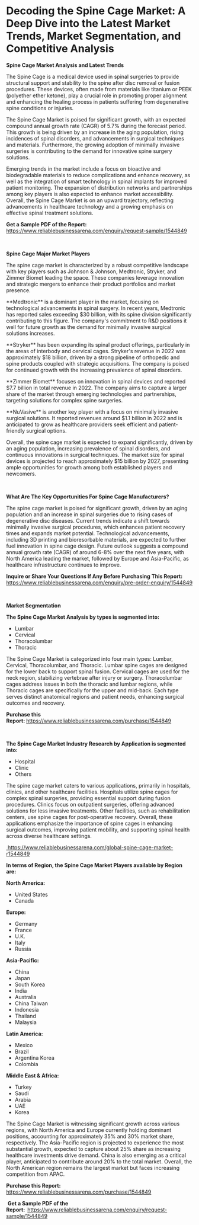<p><h1>Decoding the Spine Cage Market: A Deep Dive into the Latest Market Trends, Market Segmentation, and Competitive Analysis</h1></p><p><strong>Spine Cage Market Analysis and Latest Trends</strong></p>
<p><p>The Spine Cage is a medical device used in spinal surgeries to provide structural support and stability to the spine after disc removal or fusion procedures. These devices, often made from materials like titanium or PEEK (polyether ether ketone), play a crucial role in promoting proper alignment and enhancing the healing process in patients suffering from degenerative spine conditions or injuries.</p><p>The Spine Cage Market is poised for significant growth, with an expected compound annual growth rate (CAGR) of 5.7% during the forecast period. This growth is being driven by an increase in the aging population, rising incidences of spinal disorders, and advancements in surgical techniques and materials. Furthermore, the growing adoption of minimally invasive surgeries is contributing to the demand for innovative spine surgery solutions.</p><p>Emerging trends in the market include a focus on bioactive and biodegradable materials to reduce complications and enhance recovery, as well as the integration of smart technology in spinal implants for improved patient monitoring. The expansion of distribution networks and partnerships among key players is also expected to enhance market accessibility. Overall, the Spine Cage Market is on an upward trajectory, reflecting advancements in healthcare technology and a growing emphasis on effective spinal treatment solutions.</p></p>
<p><strong>Get a Sample PDF of the Report:&nbsp;</strong> <a href="https://www.reliablebusinessarena.com/enquiry/request-sample/1544849?utm_campaign=1871&utm_medium=2&utm_source=Github&utm_content=ia&utm_term=13042025&utm_id=spine-cage">https://www.reliablebusinessarena.com/enquiry/request-sample/1544849</a></p>
<p>&nbsp;</p>
<p><strong>Spine Cage Major Market Players</strong></p>
<p><p>The spine cage market is characterized by a robust competitive landscape with key players such as Johnson & Johnson, Medtronic, Stryker, and Zimmer Biomet leading the space. These companies leverage innovation and strategic mergers to enhance their product portfolios and market presence.</p><p>**Medtronic** is a dominant player in the market, focusing on technological advancements in spinal surgery. In recent years, Medtronic has reported sales exceeding $30 billion, with its spine division significantly contributing to this figure. The company's commitment to R&D positions it well for future growth as the demand for minimally invasive surgical solutions increases.</p><p>**Stryker** has been expanding its spinal product offerings, particularly in the areas of interbody and cervical cages. Stryker's revenue in 2022 was approximately $18 billion, driven by a strong pipeline of orthopedic and spine products coupled with strategic acquisitions. The company is poised for continued growth with the increasing prevalence of spinal disorders.</p><p>**Zimmer Biomet** focuses on innovation in spinal devices and reported $7.7 billion in total revenue in 2022. The company aims to capture a larger share of the market through emerging technologies and partnerships, targeting solutions for complex spine surgeries.</p><p>**NuVasive** is another key player with a focus on minimally invasive surgical solutions. It reported revenues around $1.1 billion in 2022 and is anticipated to grow as healthcare providers seek efficient and patient-friendly surgical options.</p><p>Overall, the spine cage market is expected to expand significantly, driven by an aging population, increasing prevalence of spinal disorders, and continuous innovations in surgical techniques. The market size for spinal devices is projected to reach approximately $15 billion by 2027, presenting ample opportunities for growth among both established players and newcomers.</p></p>
<p>&nbsp;</p>
<p><strong>What Are The Key Opportunities For Spine Cage Manufacturers?</strong></p>
<p><p>The spine cage market is poised for significant growth, driven by an aging population and an increase in spinal surgeries due to rising cases of degenerative disc diseases. Current trends indicate a shift towards minimally invasive surgical procedures, which enhances patient recovery times and expands market potential. Technological advancements, including 3D printing and bioresorbable materials, are expected to further fuel innovation in spine cage design. Future outlook suggests a compound annual growth rate (CAGR) of around 6-8% over the next five years, with North America leading the market, followed by Europe and Asia-Pacific, as healthcare infrastructure continues to improve.</p></p>
<p><strong>Inquire or Share Your Questions If Any Before Purchasing This Report:</strong> <a href="https://www.reliablebusinessarena.com/enquiry/pre-order-enquiry/1544849?utm_campaign=1871&utm_medium=2&utm_source=Github&utm_content=ia&utm_term=13042025&utm_id=spine-cage">https://www.reliablebusinessarena.com/enquiry/pre-order-enquiry/1544849</a></p>
<p>&nbsp;</p>
<p><strong>Market Segmentation</strong></p>
<p><strong>The Spine Cage Market Analysis by types is segmented into:</strong></p>
<p><ul><li>Lumbar</li><li>Cervical</li><li>Thoracolumbar</li><li>Thoracic</li></ul></p>
<p><p>The Spine Cage Market is categorized into four main types: Lumbar, Cervical, Thoracolumbar, and Thoracic. Lumbar spine cages are designed for the lower back to support spinal fusion. Cervical cages are used for the neck region, stabilizing vertebrae after injury or surgery. Thoracolumbar cages address issues in both the thoracic and lumbar regions, while Thoracic cages are specifically for the upper and mid-back. Each type serves distinct anatomical regions and patient needs, enhancing surgical outcomes and recovery.</p></p>
<p><strong>Purchase this Report:&nbsp;</strong><a href="https://www.reliablebusinessarena.com/purchase/1544849?utm_campaign=1871&utm_medium=2&utm_source=Github&utm_content=ia&utm_term=13042025&utm_id=spine-cage">https://www.reliablebusinessarena.com/purchase/1544849</a></p>
<p>&nbsp;</p>
<p><strong>The Spine Cage Market Industry Research by Application is segmented into:</strong></p>
<p><ul><li>Hospital</li><li>Clinic</li><li>Others</li></ul></p>
<p><p>The spine cage market caters to various applications, primarily in hospitals, clinics, and other healthcare facilities. Hospitals utilize spine cages for complex spinal surgeries, providing essential support during fusion procedures. Clinics focus on outpatient surgeries, offering advanced solutions for less invasive treatments. Other facilities, such as rehabilitation centers, use spine cages for post-operative recovery. Overall, these applications emphasize the importance of spine cages in enhancing surgical outcomes, improving patient mobility, and supporting spinal health across diverse healthcare settings.</p></p>
<p><a href="https://www.reliablebusinessarena.com/global-spine-cage-market-r1544849?utm_campaign=1871&utm_medium=2&utm_source=Github&utm_content=ia&utm_term=13042025&utm_id=spine-cage">&nbsp;https://www.reliablebusinessarena.com/global-spine-cage-market-r1544849</a></p>
<p><strong>In terms of Region, the Spine Cage Market Players available by Region are:</strong></p>
<p>
    <p> <strong> North America: </strong>
        <ul>
            <li>United States</li>
            <li>Canada</li>
        </ul>
        </p> 
    <p> <strong> Europe: </strong>
        <ul>
            <li>Germany</li>
            <li>France</li>
            <li>U.K.</li>
            <li>Italy</li>
            <li>Russia</li>
        </ul>
        </p> 
    <p> <strong> Asia-Pacific: </strong>
        <ul>
            <li>China</li>
            <li>Japan</li>
            <li>South Korea</li>
            <li>India</li>
            <li>Australia</li>
            <li>China Taiwan</li>
            <li>Indonesia</li>
            <li>Thailand</li>
            <li>Malaysia</li>
        </ul>
        </p> 
    <p> <strong> Latin America: </strong>
        <ul>
            <li>Mexico</li>
            <li>Brazil</li>
            <li>Argentina Korea</li>
            <li>Colombia</li>
        </ul>
        </p> 
    <p> <strong> Middle East & Africa: </strong>
        <ul>
            <li>Turkey</li>
            <li>Saudi</li>
            <li>Arabia</li>
            <li>UAE</li>
            <li>Korea</li>
        </ul>
    </p>
    </p>
<p><p>The Spine Cage Market is witnessing significant growth across various regions, with North America and Europe currently holding dominant positions, accounting for approximately 35% and 30% market share, respectively. The Asia-Pacific region is projected to experience the most substantial growth, expected to capture about 25% share as increasing healthcare investments drive demand. China is also emerging as a critical player, anticipated to contribute around 20% to the total market. Overall, the North American region remains the largest market but faces increasing competition from APAC.</p></p>
<p><strong>Purchase this Report: </strong><a href="https://www.reliablebusinessarena.com/purchase/1544849?utm_campaign=1871&utm_medium=2&utm_source=Github&utm_content=ia&utm_term=13042025&utm_id=spine-cage">https://www.reliablebusinessarena.com/purchase/1544849</a></p>
<p>&nbsp;<strong>Get a Sample PDF of the Report:&nbsp;&nbsp;</strong><a href="https://www.reliablebusinessarena.com/enquiry/request-sample/1544849?utm_campaign=1871&utm_medium=2&utm_source=Github&utm_content=ia&utm_term=13042025&utm_id=spine-cage">https://www.reliablebusinessarena.com/enquiry/request-sample/1544849</a></p>
<p><strong></strong></p>
<p><p></p><p></p><p></p></p>